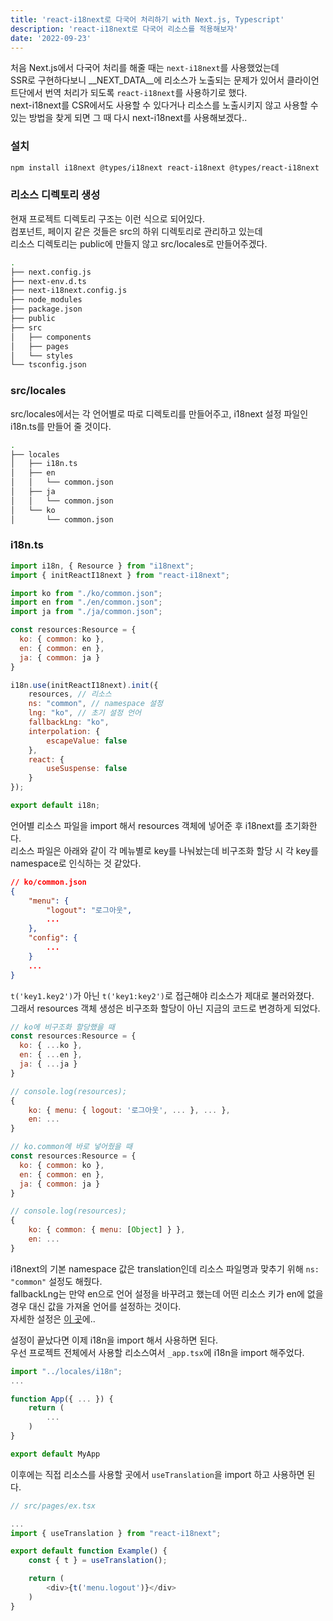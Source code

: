 ```yaml
---
title: 'react-i18next로 다국어 처리하기 with Next.js, Typescript'
description: 'react-i18next로 다국어 리소스를 적용해보자'
date: '2022-09-23'
---
```


처음 Next.js에서 다국어 처리를 해줄 때는 `next-i18next`를 사용했었는데<br>
SSR로 구현하다보니 __NEXT_DATA__에 리소스가 노출되는 문제가 있어서 클라이언트단에서 번역 처리가 되도록 `react-i18next`를 사용하기로 했다.<br>
next-i18next를 CSR에서도 사용할 수 있다거나 리소스를 노출시키지 않고 사용할 수 있는 방법을 찾게 되면 그 때 다시 next-i18next를 사용해보겠다..


### 설치
```bash
npm install i18next @types/i18next react-i18next @types/react-i18next
```

### 리소스 디렉토리 생성
현재 프로젝트 디렉토리 구조는 이런 식으로 되어있다.<br>
컴포넌트, 페이지 같은 것들은 src의 하위 디렉토리로 관리하고 있는데<br>
리소스 디렉토리는 public에 만들지 않고 src/locales로 만들어주겠다.

```bash
.
├── next.config.js
├── next-env.d.ts
├── next-i18next.config.js
├── node_modules
├── package.json
├── public
├── src
│   ├── components
│   ├── pages
│   └── styles
└── tsconfig.json
```

### src/locales
src/locales에서는 각 언어별로 따로 디렉토리를 만들어주고, i18next 설정 파일인 i18n.ts를 만들어 줄 것이다.<br>

```bash
.
├── locales
│   ├── i18n.ts
│   ├── en
│   │   └── common.json
│   ├── ja
│   │   └── common.json
│   └── ko
│       └── common.json
```

### i18n.ts
```js
import i18n, { Resource } from "i18next";
import { initReactI18next } from "react-i18next";

import ko from "./ko/common.json";
import en from "./en/common.json";
import ja from "./ja/common.json";

const resources:Resource = {
  ko: { common: ko },
  en: { common: en },
  ja: { common: ja }
}

i18n.use(initReactI18next).init({
	resources, // 리소스
	ns: "common", // namespace 설정
	lng: "ko", // 초기 설정 언어
	fallbackLng: "ko",
	interpolation: {
		escapeValue: false
	},
	react: {
		useSuspense: false
	}
});

export default i18n;
```

언어별 리소스 파일을 import 해서 resources 객체에 넣어준 후 i18next를 초기화한다.<br>
리소스 파일은 아래와 같이 각 메뉴별로 key를 나눠놨는데 비구조화 할당 시 각 key를 namespace로 인식하는 것 같았다.

```json
// ko/common.json
{
	"menu": {
		"logout": "로그아웃",
		...
	},
	"config": {
		...
	}
	...
}
```
`t('key1.key2')`가 아닌 `t('key1:key2')`로 접근해야 리소스가 제대로 불러와졌다.<br>
그래서 resources 객체 생성은 비구조화 할당이 아닌 지금의 코드로 변경하게 되었다.

```js
// ko에 비구조화 할당했을 때
const resources:Resource = {
  ko: { ...ko },
  en: { ...en },
  ja: { ...ja }
}

// console.log(resources);
{
	ko: { menu: { logout: '로그아웃', ... }, ... },
	en: ...
}
```

```js
// ko.common에 바로 넣어줬을 때
const resources:Resource = {
  ko: { common: ko },
  en: { common: en },
  ja: { common: ja }
}

// console.log(resources);
{
	ko: { common: { menu: [Object] } },
	en: ...
}
```


i18next의 기본 namespace 값은 translation인데 리소스 파일명과 맞추기 위해 `ns: "common"` 설정도 해줬다.<br>
fallbackLng는 만약 en으로 언어 설정을 바꾸려고 했는데 어떤 리소스 키가 en에 없을 경우 대신 값을 가져올 언어를 설정하는 것이다.<br>
자세한 설정은 [이 곳](https://www.i18next.com/overview/configuration-options)에..

설정이 끝났다면 이제 i18n을 import 해서 사용하면 된다.<br>
우선 프로젝트 전체에서 사용할 리소스여서 `_app.tsx`에 i18n을 import 해주었다.

```js
import "../locales/i18n";
...

function App({ ... }) {
	return (
		...
	)
}

export default MyApp
```

이후에는 직접 리소스를 사용할 곳에서 `useTranslation`을 import 하고 사용하면 된다.

```js
// src/pages/ex.tsx

...
import { useTranslation } from "react-i18next";

export default function Example() {
	const { t } = useTranslation();

	return (
		<div>{t('menu.logout')}</div>
	)
}

```

